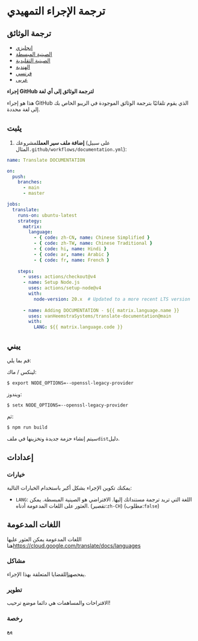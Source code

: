# ترجمة الإجراء التمهيدي

## ترجمة الوثائق

-   [إنجليزي](DOCUMENTATION.md)
-   [الصينية المبسطة](DOCUMENTATION.zh-CN.md)
-   [الصينية التقليدية](DOCUMENTATION.zh-TW.md)
-   [الهندية](DOCUMENTATION.hi.md)
-   [فرنسي](DOCUMENTATION.fr.md)
-   [عربى](DOCUMENTATION.ar.md)

**إجراء GitHub لترجمة الوثائق إلى أي لغة**

هذا هو إجراء GitHub الذي يقوم تلقائيًا بترجمة الوثائق الموجودة في الريبو الخاص بك إلى لغة محددة.

## يثبت

1.  **إضافة ملف سير العمل**لمشروعك (على سبيل المثال`.github/workflows/documentation.yml`):

```yaml
name: Translate DOCUMENTATION

on:
  push:
    branches:
      - main
      - master

jobs:
  translate:
    runs-on: ubuntu-latest
    strategy:
      matrix:
        language:
          - { code: zh-CN, name: Chinese Simplified }
          - { code: zh-TW, name: Chinese Traditional }
          - { code: hi, name: Hindi }
          - { code: ar, name: Arabic }
          - { code: fr, name: French }
    
    steps:
      - uses: actions/checkout@v4
      - name: Setup Node.js
        uses: actions/setup-node@v4
        with:
          node-version: 20.x  # Updated to a more recent LTS version
      
      - name: Adding DOCUMENTATION - ${{ matrix.language.name }}
        uses: vanHeemstraSystems/translate-documentation@main
        with:
          LANG: ${{ matrix.language.code }}
```

## يبني

قم بما يلي:

لينكس / ماك:

    $ export NODE_OPTIONS=--openssl-legacy-provider

ويندوز:

    $ setx NODE_OPTIONS=--openssl-legacy-provider

ثم:

    $ npm run build

سيتم إنشاء حزمة جديدة وتخزينها في ملف`dist`دليل.

## إعدادات

### خيارات

يمكنك تكوين الإجراء بشكل أكبر باستخدام الخيارات التالية:

-   `LANG`: اللغة التي تريد ترجمة مستنداتك إليها. الافتراضي هو الصينية المبسطة. يمكن العثور على اللغات المدعومة أدناه.
    (تقصير:`zh-CH`) (مطلوب:`false`)

## اللغات المدعومة

اللغات المدعومة يمكن العثور عليها هنا<https://cloud.google.com/translate/docs/languages>

### مشاكل

يفحص[هنا](https://github.com/vanHeemstraSystems/translate-documentation/issues/1)للقضايا المتعلقة بهذا الإجراء.

### تطوير

الاقتراحات والمساهمات هي دائما موضع ترحيب!

### رخصة

[مع](./LICENSE)
